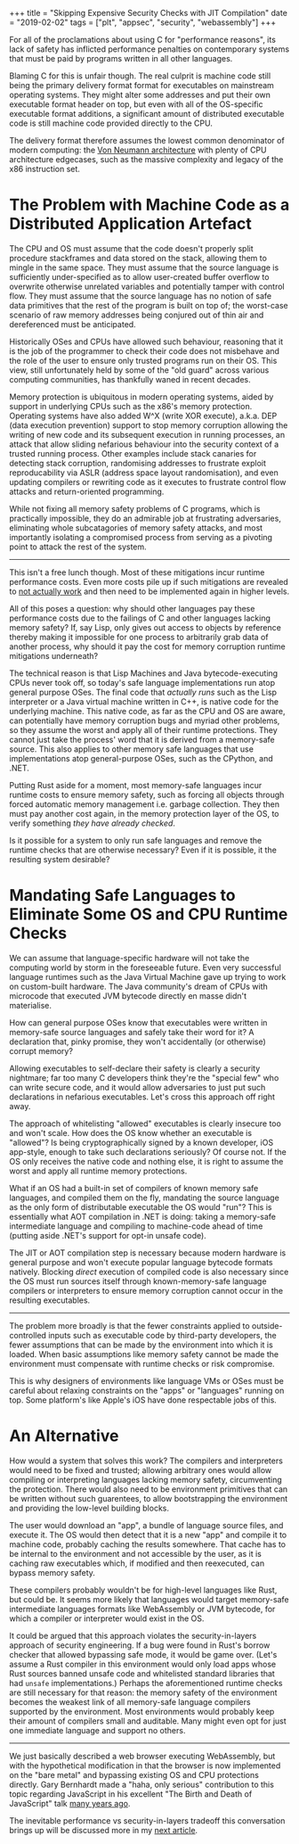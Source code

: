 +++
title = "Skipping Expensive Security Checks with JIT Compilation"
date = "2019-02-02"
tags = ["plt", "appsec", "security", "webassembly"]
+++

For all of the proclamations about using C for "performance reasons", its lack
of safety has inflicted performance penalties on contemporary systems that must
be paid by programs written in all other languages.

Blaming C for this is unfair though. The real culprit is machine code
still being the primary delivery format format for executables on mainstream
operating systems. They might alter some addresses and put their own executable
format header on top, but even with all of the OS-specific executable format
additions, a significant amount of distributed executable code is still machine
code provided directly to the CPU.

The delivery format therefore assumes the lowest common denominator of modern
computing: the [Von Neumann
architecture](https://en.wikipedia.org/wiki/Von_Neumann_architecture) with
plenty of CPU architecture edgecases, such as the massive complexity and legacy
of the x86 instruction set.

# The Problem with Machine Code as a Distributed Application Artefact

The CPU and OS must assume that the code doesn't properly split procedure
stackframes and data stored on the stack, allowing them to mingle in the same
space. They must assume that the source language is sufficiently under-specified
as to allow user-created buffer overflow to overwrite otherwise unrelated
variables and potentially tamper with control flow. They must assume that the
source language has no notion of safe data primitives that the rest of the
program is built on top of; the worst-case scenario of raw memory addresses being
conjured out of thin air and dereferenced must be anticipated.

Historically OSes and CPUs have allowed such behaviour, reasoning that it is
the job of the programmer to check their code does not misbehave and the role
of the user to ensure only trusted programs run on their OS. This view, still
unfortunately held by some of the "old guard" across various computing
communities, has thankfully waned in recent decades.

Memory protection is ubiquitous in modern operating systems, aided by support in
underlying CPUs such as the x86's memory protection. Operating systems have also
added W^X (write XOR execute), a.k.a. DEP (data execution prevention) support to
stop memory corruption allowing the writing of new code and its subsequent
execution in running processes, an attack that allow sliding nefarious behaviour
into the security context of a trusted running process. Other examples include
stack canaries for detecting stack corruption, randomising addresses to
frustrate exploit reproducability via ASLR (address space layout randomisation),
and even updating compilers or rewriting code as it executes to frustrate
control flow attacks and return-oriented programming.

While not fixing all memory safety problems of C programs, which is practically
impossible, they do an admirable job at frustrating adversaries, eliminating
whole subcatagories of memory safety attacks, and most importantly isolating a
compromised process from serving as a pivoting point to attack the rest of the
system.

---

This isn't a free lunch though. Most of these mitigations incur runtime
performance costs. Even more costs pile up if such mitigations are revealed to
[not actually
work](https://en.wikipedia.org/wiki/Meltdown_(security_vulnerability)) and then
need to be implemented again in higher levels.

All of this poses a question: why should other languages pay these performance
costs due to the failings of C and other languages lacking memory safety? If,
say Lisp, only gives out access to objects by reference thereby making it
impossible for one process to arbitrarily grab data of another process, why
should it pay the cost for memory corruption runtime mitigations underneath?

The technical reason is that Lisp Machines and Java bytecode-executing CPUs
never took off, so today's safe language implementations run atop general
purpose OSes. The final code that _actually runs_ such as the Lisp interpreter
or a Java virtual machine written in C++, is native code for the underlying
machine. This native code, as far as the CPU and OS are aware, can potentially
have memory corruption bugs and myriad other problems, so they assume the worst
and apply all of their runtime protections. They cannot just take the
process' word that it is derived from a memory-safe source.  This also applies
to other memory safe languages that use implementations atop general-purpose
OSes, such as the CPython, and .NET.

Putting Rust aside for a moment, most memory-safe languages incur runtime costs
to ensure memory safety, such as forcing all objects through forced automatic
memory management i.e. garbage collection. They then must pay another cost
again, in the memory protection layer of the OS, to verify something _they have
already checked_.

Is it possible for a system to only run safe languages and remove the runtime
checks that are otherwise necessary? Even if it is possible, it the resulting
system desirable?

# Mandating Safe Languages to Eliminate Some OS and CPU Runtime Checks

We can assume that language-specific hardware will not take the computing world
by storm in the foreseeable future. Even very successful language runtimes such
as the Java Virtual Machine gave up trying to work on custom-built
hardware. The Java community's dream of CPUs with microcode that executed JVM
bytecode directly en masse didn't materialise.

How can general purpose OSes know that executables were written in memory-safe
source languages and safely take their word for it? A declaration that, pinky
promise, they won't accidentally (or otherwise) corrupt memory?

Allowing executables to self-declare their safety is clearly a security
nightmare; far too many C developers think they're the "special few" who can
write secure code, and it would allow adversaries to just put such declarations
in nefarious executables. Let's cross this approach off right away.

The approach of whitelisting "allowed" executables is clearly insecure too and
won't scale. How does the OS know whether an executable is "allowed"? Is being
cryptographically signed by a known developer, iOS app-style, enough to take
such declarations seriously? Of course not. If the OS only receives the native
code and nothing else, it is right to assume the worst and apply all runtime
memory protections.

What if an OS had a built-in set of compilers of known memory safe languages,
and compiled them on the fly, mandating the source language as the only form of
distributable executable the OS would "run"? This is essentially what AOT
compilation in .NET is doing: taking a memory-safe intermediate language and
compiling to machine-code ahead of time (putting aside .NET's support for opt-in
unsafe code).

The JIT or AOT compilation step is necessary because modern hardware is general
purpose and won't execute popular language bytecode formats natively. Blocking
_direct_ execution of compiled code is also necessary since the OS must run
sources itself through known-memory-safe language compilers or interpreters to
ensure memory corruption cannot occur in the resulting executables.

---

The problem more broadly is that the fewer constraints applied to
outside-controlled inputs such as executable code by third-party developers,
the fewer assumptions that can be made by the environment into which it is
loaded. When basic assumptions like memory safety cannot be made the
environment must compensate with runtime checks or risk compromise.

This is why designers of environments like language VMs or OSes must be careful
about relaxing constraints on the "apps" or "languages" running on top. Some
platform's like Apple's iOS have done respectable jobs of this.

# An Alternative

How would a system that solves this work? The compilers and interpreters would
need to be fixed and trusted; allowing arbitrary ones would allow compiling or
interpreting languages lacking memory safety, circumventing the protection.
There would also need to be environment primitives that can be written without
such guarentees, to allow bootstrapping the environment and providing the
low-level building blocks.

The user would download an "app", a bundle of language source files, and execute
it. The OS would then detect that it is a new "app" and compile it to machine
code, probably caching the results somewhere. That cache has to be internal to
the environment and not accessible by the user, as it is caching raw executables
which, if modified and then reexecuted, can bypass memory safety.

These compilers probably wouldn't be for high-level languages like Rust, but
could be. It seems more likely that languages would target memory-safe
intermediate languages formats like WebAssembly or JVM bytecode, for which a
compiler or interpreter would exist in the OS.

It could be argued that this approach violates the security-in-layers approach
of security engineering. If a bug were found in Rust's borrow checker that
allowed bypassing safe mode, it would be game over. (Let's assume a Rust
compiler in this environment would only load apps whose Rust sources banned
unsafe code and whitelisted standard libraries that had `unsafe`
implementations.) Perhaps the aforementioned runtime checks are still necessary
for that reason: the memory safety of the environment becomes the weakest link
of all memory-safe language compilers supported by the environment. Most
environments would probably keep their amount of compilers small and
auditable. Many might even opt for just one immediate language and support
no others.

---

We just basically described a web browser executing WebAssembly, but with the
hypothetical modification in that the browser is now implemented on the "bare
metal" and bypassing existing OS and CPU protections directly. Gary Bernhardt
made a "haha, only serious" contribution to this topic regarding JavaScript in
his excellent "The Birth and Death of JavaScript" talk [many years
ago](https://www.destroyallsoftware.com/talks/the-birth-and-death-of-javascript).

The inevitable performance vs security-in-layers tradeoff this conversation
brings up will be discussed more in my [next
article](/articles/2019/02/10/to-secure-systems-of-the-future-we-must-rethink-our-notions-of-environment-and-operating-system/index.html).
